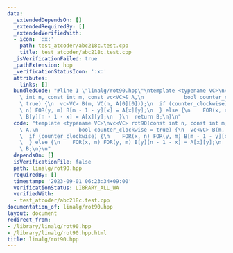 ```yaml
---
data:
  _extendedDependsOn: []
  _extendedRequiredBy: []
  _extendedVerifiedWith:
  - icon: ':x:'
    path: test_atcoder/abc218c.test.cpp
    title: test_atcoder/abc218c.test.cpp
  _isVerificationFailed: true
  _pathExtension: hpp
  _verificationStatusIcon: ':x:'
  attributes:
    links: []
  bundledCode: "#line 1 \"linalg/rot90.hpp\"\ntemplate <typename VC>\nvc<VC> rot90(const\
    \ int n, const int m, const vc<VC>& A,\n             bool counter_clockwise =\
    \ true) {\n  vc<VC> B(m, VC(n, A[0][0]));\n  if (counter_clockwise) {\n    FOR(x,\
    \ n) FOR(y, m) B[m - 1 - y][x] = A[x][y];\n  } else {\n    FOR(x, n) FOR(y, m)\
    \ B[y][n - 1 - x] = A[x][y];\n  }\n  return B;\n}\n"
  code: "template <typename VC>\nvc<VC> rot90(const int n, const int m, const vc<VC>&\
    \ A,\n             bool counter_clockwise = true) {\n  vc<VC> B(m, VC(n, A[0][0]));\n\
    \  if (counter_clockwise) {\n    FOR(x, n) FOR(y, m) B[m - 1 - y][x] = A[x][y];\n\
    \  } else {\n    FOR(x, n) FOR(y, m) B[y][n - 1 - x] = A[x][y];\n  }\n  return\
    \ B;\n}\n"
  dependsOn: []
  isVerificationFile: false
  path: linalg/rot90.hpp
  requiredBy: []
  timestamp: '2023-09-01 06:23:34+09:00'
  verificationStatus: LIBRARY_ALL_WA
  verifiedWith:
  - test_atcoder/abc218c.test.cpp
documentation_of: linalg/rot90.hpp
layout: document
redirect_from:
- /library/linalg/rot90.hpp
- /library/linalg/rot90.hpp.html
title: linalg/rot90.hpp
---
```

